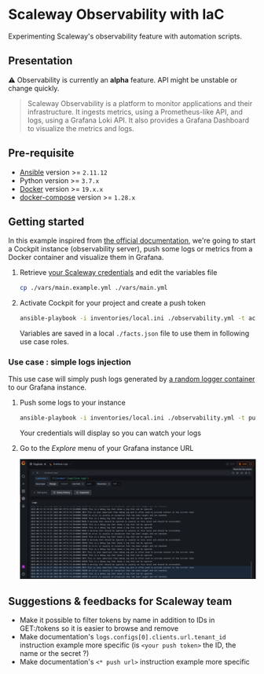 # Scaleway Observability with IaC

Experimenting Scaleway's observability feature with automation scripts.

## Presentation

:warning: Observability is currently an **alpha** feature. API might be unstable or change quickly.

> Scaleway Observability is a platform to monitor applications and their infrastructure. It ingests metrics, using a Prometheus-like API, and logs, using a Grafana Loki API. It also provides a Grafana Dashboard to visualize the metrics and logs.

## Pre-requisite

- [Ansible](https://docs.ansible.com/ansible/latest/installation_guide/intro_installation.html#pip-install) version >= `2.11.12`
- Python version >= `3.7.x`
- [Docker](https://docs.docker.com/engine/install/) version >= `19.x.x`
- [docker-compose](https://docs.docker.com/compose/install/) version >= `1.28.x`

## Getting started

In this example inspired from [the official documentation](https://developers.scaleway.com/en/products/observability/api/v1alpha1), we're going to start a Cockpit instance (observability server), push some logs or metrics from a Docker container and visualize them in Grafana.

1. Retrieve [your Scaleway credentials](https://console.scaleway.com/project/credentials) and edit the variables file

    ```bash
    cp ./vars/main.example.yml ./vars/main.yml
    ```

2. Activate Cockpit for your project and create a push token

    ```bash
    ansible-playbook -i inventories/local.ini ./observability.yml -t activation --extra-vars @./vars/main.yml
    ```

    Variables are saved in a local `./facts.json` file to use them in following use case roles.

### Use case : simple logs injection

This use case will simply push logs generated by [a random logger container](https://github.com/chentex/random-logger) to our Grafana instance.

1. Push some logs to your instance

    ```bash
    ansible-playbook -i inventories/local.ini ./observability.yml -t push-simple-logs --extra-vars @./vars/main.yml
    ```

    Your credentials will display so you can watch your logs

2. Go to the _Explore_ menu of your Grafana instance URL

    ![Example of logs on your Cockpit instance](./images/cockpit_grafana_simple_logs.png)

## Suggestions & feedbacks for Scaleway team

- Make it possible to filter tokens by name in addition to IDs in GET:/tokens so it is easier to browse and remove
- Make documentation's `logs.configs[0].clients.url.tenant_id` instruction example more specific (is `<your push token>` the ID, the name or the secret ?)
- Make documentation's `<* push url>` instruction example more specific
